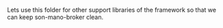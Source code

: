 Lets use this folder for other support libraries of the framework so that we can keep son-mano-broker clean.